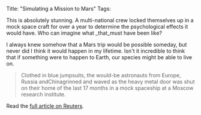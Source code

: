 Title: "Simulating a Mission to Mars"
Tags:

This is absolutely stunning. A multi-national crew locked
themselves up in a mock space craft for over a year to determine the
psychological effects it would have. Who can imagine what
_that_must have been like?

I always knew somehow that a Mars trip would be possible someday, but never
did I think it would happen in my lifetime. Isn't it
incredible to think that if something were to happen to Earth, our species
might be able to live on.

> Clothed in blue jumpsuits, the would-be astronauts from Europe, Russia
andChinagrinned and waved as the heavy
metal door was shut on their home of the last 17 months in a mock spaceship at
a Moscow research institute.

Read the [full article on Reuters](http://www.reuters.com/article/2011/11/04/us-mars-isolation-odd-idUSTRE7A349220111104).


